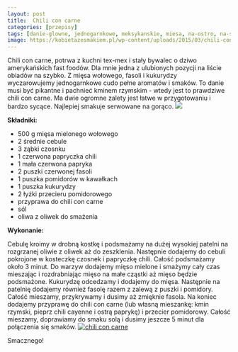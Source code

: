 ```yaml
---
layout: post
title:  Chili con carne
categories: [przepisy]
tags: [danie-glowne, jednogarnkowe, meksykanskie, miesa, na-ostro, na-slono, obiad, przepisy]
image: https://kobietazesmakiem.pl/wp-content/uploads/2015/03/chili-con-carne.jpg
---
```

Chili con carne, potrwa z kuchni tex-mex i stały bywalec o dziwo amerykańskich fast foodów. Dla mnie jedna z ulubionych pozycji na liście obiadów na szybko. Z mięsa wołowego, fasoli i kukurydzy wyczarowujemy jednogarnkowe cudo pełne aromatów i smaków. To danie musi być pikantne i pachnieć kminem rzymskim - wtedy jest to prawdziwe chili con carne. Ma dwie ogromne zalety jest łatwe w przygotowaniu i bardzo sycące. Najlepiej smakuje serwowane na gorąco.
![](https://kobietazesmakiem.pl/wp-content/uploads/2015/03/chili-con-carne-1-222x300.jpg)



**Składniki:**
* 500 g mięsa mielonego wołowego
* 2 średnie cebule
* 3 ząbki czosnku
* 1 czerwona papryczka chili
* 1 mała czerwona papryka
* 2 puszki czerwonej fasoli
* 1 puszka pomidorów w kawałkach
* 1 puszka kukurydzy
* 2 łyżki przecieru pomidorowego
* przyprawa do chili con carne
* sól
* oliwa z oliwek do smażenia


**Wykonanie:**

Cebulę kroimy w drobną kostkę i podsmażamy na dużej wysokiej patelni na rozgrzanej oliwie z oliwek aż do zeszklenia. Następnie dodajemy do cebuli pokrojone w kosteczkę czosnek i papryczkę chili. Całość podsmażamy około 3 minut. Do warzyw dodajemy mięso mielone i smażymy cały czas mieszając i rozdrabniając mięso na małe cząstki aż mięso będzie podsmażone. Kukurydzę odcedzamy i dodajemy do mięsa. Następnie na patelnię dodajemy również fasolę razem z zalewą z puszki i pomidory. Całość mieszamy, przykrywamy i dusimy aż zmięknie fasola. Na koniec dodajemy przyprawę do chili con carne (lub własną mieszankę: kmin rzymski, pieprz chili cayenne i ostrą paprykę) i przecier pomidorowy. Całość mieszamy, doprawiamy do smaku solą i dusimy jeszcze 5 minut dla połączenia się smaków.
[![chili con carne](http://kobieta-ze-smakiem.pl/wp-content/uploads/2015/03/chili-con-carne-300x222.jpg)](http://kobieta-ze-smakiem.pl/wp-content/uploads/2015/03/chili-con-carne.jpg)


Smacznego!
    